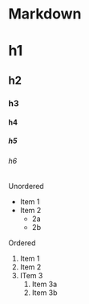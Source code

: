 # Markdown

# h1
## h2
### h3
#### h4
##### h5
###### h6

Unordered
* Item 1
* Item 2
	* 2a
	* 2b
	
Ordered
1. Item 1
1. Item 2
1. ITem 3
	1. Item 3a
	1. Item 3b
